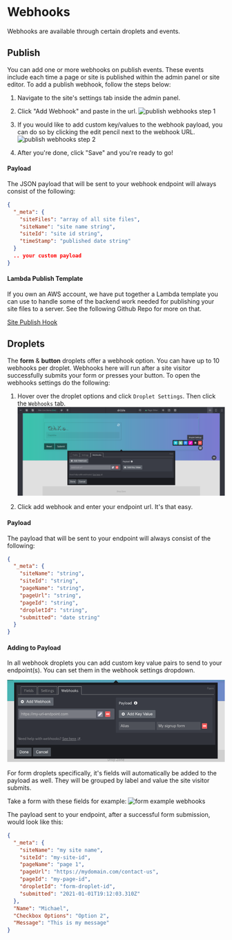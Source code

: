 # Webhooks
Webhooks are available through certain droplets and events.

## Publish
You can add one or more webhooks on publish events. These events include each time a page or site is published within the admin panel or site editor. To add a publish webhook, follow the steps below:

1. Navigate to the site's settings tab inside the admin panel.

2. Click "Add Webhook" and paste in the url.
![publish webhooks step 1](./publish-step-1.png)

3. If you would like to add custom key/values to the webhook payload, you can do so by clicking the edit pencil next to the webhook URL.
![publish webhooks step 2](./publish-step-2.png)

4. After you're done, click "Save" and you're ready to go!

#### Payload
The JSON payload that will be sent to your webhook endpoint will always consist of the following:
```JSON
{
  "_meta": {
    "siteFiles": "array of all site files",
    "siteName": "site name string",
    "siteId": "site id string",
    "timeStamp": "published date string"
  }
  .. your custom payload
}
```

#### Lambda Publish Template
If you own an AWS account, we have put together a Lambda template you can use to handle some of the backend work needed for publishing your site files to a server. See the following Github Repo for more on that.

[Site Publish Hook](https://github.com/drzzle-app/site-publish-hook)

## Droplets
The **form** & **button** droplets offer a webhook option. You can have up to 10 webhooks per droplet. Webhooks here will run after a site visitor successfully submits your form or presses your button. To open the webhooks settings do the following:

1. Hover over the droplet options and click `Droplet Settings`. Then click the `Webhooks` tab.
![code droplet editing](./webhooks-settings.png)

2. Click add webhook and enter your endpoint url. It's that easy.

#### Payload
The payload that will be sent to your endpoint will always consist of the following:
```JSON
{
  "_meta": {
    "siteName": "string",
    "siteId": "string",
    "pageName": "string",
    "pageUrl": "string",
    "pageId": "string",
    "dropletId": "string",
    "submitted": "date string"
  }
}
```
#### Adding to Payload
In all webhook droplets you can add custom key value pairs to send to your endpoint(s). You can set them in the webhook settings dropdown.

![droplet webhooks custom](./webhooks-custom-values.png)

For form droplets specifically, it's fields will automatically be added to the payload as well. They will be grouped by label and value the site visitor submits.

Take a form with these fields for example:
![form example webhooks](./form-example.png)

The payload sent to your endpoint, after a successful form submission, would look like this:
```JSON
{
  "_meta": {
    "siteName": "my site name",
    "siteId": "my-site-id",
    "pageName": "page 1",
    "pageUrl": "https://mydomain.com/contact-us",
    "pageId": "my-page-id",
    "dropletId": "form-droplet-id",
    "submitted": "2021-01-01T19:12:03.310Z"
  },
  "Name": "Michael",
  "Checkbox Options": "Option 2",
  "Message": "This is my message"
}
```
